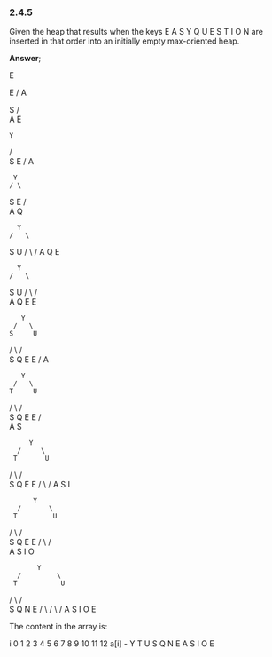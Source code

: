 ### 2.4.5

Given the heap that results when the keys E A S Y Q U E S T I O N are inserted in that order into an initially empty max-oriented heap.

**Answer**;

E

  E
 /
A

  S
 / \
A   E


    Y
   / \
  S   E
 /
A

     Y
    / \
   S   E
  / \
 A   Q


      Y
    /   \
   S     U
  / \   /
 A   Q E


      Y
    /   \
   S     U
  / \   / \
 A   Q E   E

       Y
     /   \
    S     U
   / \   / \
  S   Q E   E
 /
A

       Y
     /   \
    T     U
   / \   / \
  S   Q E   E
 / \
A   S


         Y
      /     \
     T       U
   /   \   /   \
  S     Q E     E
 / \   /
A   S I


          Y
      /       \
     T         U
   /   \     /   \
  S     Q   E     E
 / \   / \
A   S I   O


           Y
      /         \
     T           U
   /   \       /   \
  S     Q     N     E
 / \   / \   /
A   S I   O E

The content in the array is:

i     0  1  2  3  4  5  6  7  8  9  10  11  12
a[i]  -  Y  T  U  S  Q  N  E  A  S   I  O   E


